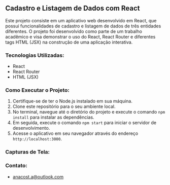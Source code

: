 ## Cadastro e Listagem de Dados com React

Este projeto consiste em um aplicativo web desenvolvido em React, que possui funcionalidades de cadastro e listagem de dados de três entidades diferentes. O projeto foi desenvolvido como parte de um trabalho acadêmico e visa demonstrar o uso do React, React Router e diferentes tags HTML (JSX) na construção de uma aplicação interativa.

### Tecnologias Utilizadas:
- React
- React Router
- HTML (JSX)

### Como Executar o Projeto:
1. Certifique-se de ter o Node.js instalado em sua máquina.
2. Clone este repositório para o seu ambiente local.
3. No terminal, navegue até o diretório do projeto e execute o comando `npm install` para instalar as dependências.
4. Em seguida, execute o comando `npm start` para iniciar o servidor de desenvolvimento.
5. Acesse o aplicativo em seu navegador através do endereço `http://localhost:3000`.

### Capturas de Tela:


### Contato:
- anacost.a@outlook.com
